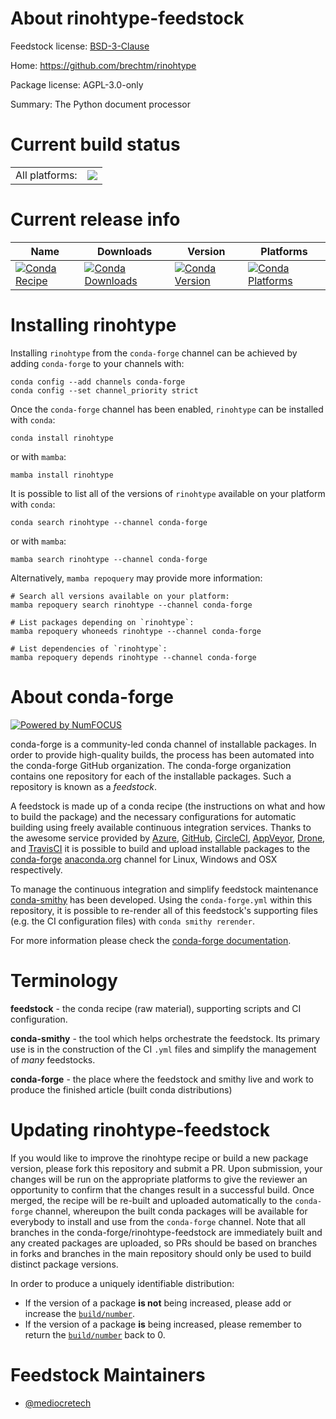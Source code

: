 About rinohtype-feedstock
=========================

Feedstock license: [BSD-3-Clause](https://github.com/conda-forge/rinohtype-feedstock/blob/main/LICENSE.txt)

Home: https://github.com/brechtm/rinohtype

Package license: AGPL-3.0-only

Summary: The Python document processor

Current build status
====================


<table><tr><td>All platforms:</td>
    <td>
      <a href="https://dev.azure.com/conda-forge/feedstock-builds/_build/latest?definitionId=21935&branchName=main">
        <img src="https://dev.azure.com/conda-forge/feedstock-builds/_apis/build/status/rinohtype-feedstock?branchName=main">
      </a>
    </td>
  </tr>
</table>

Current release info
====================

| Name | Downloads | Version | Platforms |
| --- | --- | --- | --- |
| [![Conda Recipe](https://img.shields.io/badge/recipe-rinohtype-green.svg)](https://anaconda.org/conda-forge/rinohtype) | [![Conda Downloads](https://img.shields.io/conda/dn/conda-forge/rinohtype.svg)](https://anaconda.org/conda-forge/rinohtype) | [![Conda Version](https://img.shields.io/conda/vn/conda-forge/rinohtype.svg)](https://anaconda.org/conda-forge/rinohtype) | [![Conda Platforms](https://img.shields.io/conda/pn/conda-forge/rinohtype.svg)](https://anaconda.org/conda-forge/rinohtype) |

Installing rinohtype
====================

Installing `rinohtype` from the `conda-forge` channel can be achieved by adding `conda-forge` to your channels with:

```
conda config --add channels conda-forge
conda config --set channel_priority strict
```

Once the `conda-forge` channel has been enabled, `rinohtype` can be installed with `conda`:

```
conda install rinohtype
```

or with `mamba`:

```
mamba install rinohtype
```

It is possible to list all of the versions of `rinohtype` available on your platform with `conda`:

```
conda search rinohtype --channel conda-forge
```

or with `mamba`:

```
mamba search rinohtype --channel conda-forge
```

Alternatively, `mamba repoquery` may provide more information:

```
# Search all versions available on your platform:
mamba repoquery search rinohtype --channel conda-forge

# List packages depending on `rinohtype`:
mamba repoquery whoneeds rinohtype --channel conda-forge

# List dependencies of `rinohtype`:
mamba repoquery depends rinohtype --channel conda-forge
```


About conda-forge
=================

[![Powered by
NumFOCUS](https://img.shields.io/badge/powered%20by-NumFOCUS-orange.svg?style=flat&colorA=E1523D&colorB=007D8A)](https://numfocus.org)

conda-forge is a community-led conda channel of installable packages.
In order to provide high-quality builds, the process has been automated into the
conda-forge GitHub organization. The conda-forge organization contains one repository
for each of the installable packages. Such a repository is known as a *feedstock*.

A feedstock is made up of a conda recipe (the instructions on what and how to build
the package) and the necessary configurations for automatic building using freely
available continuous integration services. Thanks to the awesome service provided by
[Azure](https://azure.microsoft.com/en-us/services/devops/), [GitHub](https://github.com/),
[CircleCI](https://circleci.com/), [AppVeyor](https://www.appveyor.com/),
[Drone](https://cloud.drone.io/welcome), and [TravisCI](https://travis-ci.com/)
it is possible to build and upload installable packages to the
[conda-forge](https://anaconda.org/conda-forge) [anaconda.org](https://anaconda.org/)
channel for Linux, Windows and OSX respectively.

To manage the continuous integration and simplify feedstock maintenance
[conda-smithy](https://github.com/conda-forge/conda-smithy) has been developed.
Using the ``conda-forge.yml`` within this repository, it is possible to re-render all of
this feedstock's supporting files (e.g. the CI configuration files) with ``conda smithy rerender``.

For more information please check the [conda-forge documentation](https://conda-forge.org/docs/).

Terminology
===========

**feedstock** - the conda recipe (raw material), supporting scripts and CI configuration.

**conda-smithy** - the tool which helps orchestrate the feedstock.
                   Its primary use is in the construction of the CI ``.yml`` files
                   and simplify the management of *many* feedstocks.

**conda-forge** - the place where the feedstock and smithy live and work to
                  produce the finished article (built conda distributions)


Updating rinohtype-feedstock
============================

If you would like to improve the rinohtype recipe or build a new
package version, please fork this repository and submit a PR. Upon submission,
your changes will be run on the appropriate platforms to give the reviewer an
opportunity to confirm that the changes result in a successful build. Once
merged, the recipe will be re-built and uploaded automatically to the
`conda-forge` channel, whereupon the built conda packages will be available for
everybody to install and use from the `conda-forge` channel.
Note that all branches in the conda-forge/rinohtype-feedstock are
immediately built and any created packages are uploaded, so PRs should be based
on branches in forks and branches in the main repository should only be used to
build distinct package versions.

In order to produce a uniquely identifiable distribution:
 * If the version of a package **is not** being increased, please add or increase
   the [``build/number``](https://docs.conda.io/projects/conda-build/en/latest/resources/define-metadata.html#build-number-and-string).
 * If the version of a package **is** being increased, please remember to return
   the [``build/number``](https://docs.conda.io/projects/conda-build/en/latest/resources/define-metadata.html#build-number-and-string)
   back to 0.

Feedstock Maintainers
=====================

* [@mediocretech](https://github.com/mediocretech/)

